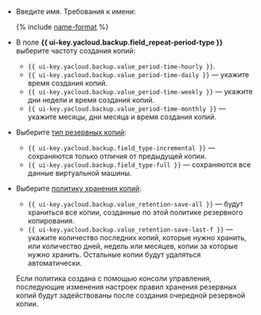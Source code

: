 * Введите имя. Требования к имени:

  {% include [name-format](../../_includes/name-format.md) %}

* В поле **{{ ui-key.yacloud.backup.field_repeat-period-type }}** выберите частоту создания копий:
  * `{{ ui-key.yacloud.backup.value_period-time-hourly }}`.
  * `{{ ui-key.yacloud.backup.value_period-time-daily }}` — укажите время создания копий.
  * `{{ ui-key.yacloud.backup.value_period-time-weekly }}` — укажите дни недели и время создания копий.
  * `{{ ui-key.yacloud.backup.value_period-time-monthly }}` — укажите месяцы, дни месяца и время создания копий.
* Выберите [тип резервных копий](../../backup/concepts/backup.md#types):
  * `{{ ui-key.yacloud.backup.field_type-incremental }}` — сохраняются только отличия от предыдущей копии.
  * `{{ ui-key.yacloud.backup.field_type-full }}` — сохраняются все данные виртуальной машины.
* Выберите [политику хранения копий](../../backup/concepts/policy.md#retention):
  * `{{ ui-key.yacloud.backup.value_retention-save-all }}` — будут храниться все копии, созданные по этой политике резервного копирования.
  * `{{ ui-key.yacloud.backup.value_retention-save-last-f }}` — укажите количество последних копий, которые нужно хранить, или количество дней, недель или месяцев, копии за которые нужно хранить. Остальные копии будут удаляться автоматически.
  
  Если политика создана с помощью консоли управления, последующие изменения настроек правил хранения резервных копий будут задействованы после создания очередной резервной копии.

